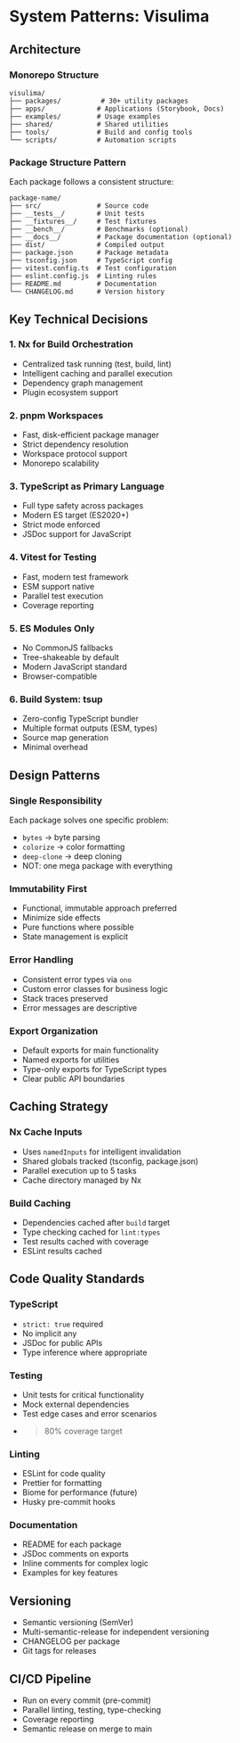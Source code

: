 # System Patterns: Visulima

## Architecture

### Monorepo Structure
```
visulima/
├── packages/          # 30+ utility packages
├── apps/             # Applications (Storybook, Docs)
├── examples/         # Usage examples
├── shared/           # Shared utilities
├── tools/            # Build and config tools
└── scripts/          # Automation scripts
```

### Package Structure Pattern
Each package follows a consistent structure:
```
package-name/
├── src/              # Source code
├── __tests__/        # Unit tests
├── __fixtures__/     # Test fixtures
├── __bench__/        # Benchmarks (optional)
├── __docs__/         # Package documentation (optional)
├── dist/             # Compiled output
├── package.json      # Package metadata
├── tsconfig.json     # TypeScript config
├── vitest.config.ts  # Test configuration
├── eslint.config.js  # Linting rules
├── README.md         # Documentation
└── CHANGELOG.md      # Version history
```

## Key Technical Decisions

### 1. Nx for Build Orchestration
- Centralized task running (test, build, lint)
- Intelligent caching and parallel execution
- Dependency graph management
- Plugin ecosystem support

### 2. pnpm Workspaces
- Fast, disk-efficient package manager
- Strict dependency resolution
- Workspace protocol support
- Monorepo scalability

### 3. TypeScript as Primary Language
- Full type safety across packages
- Modern ES target (ES2020+)
- Strict mode enforced
- JSDoc support for JavaScript

### 4. Vitest for Testing
- Fast, modern test framework
- ESM support native
- Parallel test execution
- Coverage reporting

### 5. ES Modules Only
- No CommonJS fallbacks
- Tree-shakeable by default
- Modern JavaScript standard
- Browser-compatible

### 6. Build System: tsup
- Zero-config TypeScript bundler
- Multiple format outputs (ESM, types)
- Source map generation
- Minimal overhead

## Design Patterns

### Single Responsibility
Each package solves one specific problem:
- `bytes` → byte parsing
- `colorize` → color formatting
- `deep-clone` → deep cloning
- NOT: one mega package with everything

### Immutability First
- Functional, immutable approach preferred
- Minimize side effects
- Pure functions where possible
- State management is explicit

### Error Handling
- Consistent error types via `ono`
- Custom error classes for business logic
- Stack traces preserved
- Error messages are descriptive

### Export Organization
- Default exports for main functionality
- Named exports for utilities
- Type-only exports for TypeScript types
- Clear public API boundaries

## Caching Strategy

### Nx Cache Inputs
- Uses `namedInputs` for intelligent invalidation
- Shared globals tracked (tsconfig, package.json)
- Parallel execution up to 5 tasks
- Cache directory managed by Nx

### Build Caching
- Dependencies cached after `build` target
- Type checking cached for `lint:types`
- Test results cached with coverage
- ESLint results cached

## Code Quality Standards

### TypeScript
- `strict: true` required
- No implicit any
- JSDoc for public APIs
- Type inference where appropriate

### Testing
- Unit tests for critical functionality
- Mock external dependencies
- Test edge cases and error scenarios
- >80% coverage target

### Linting
- ESLint for code quality
- Prettier for formatting
- Biome for performance (future)
- Husky pre-commit hooks

### Documentation
- README for each package
- JSDoc comments on exports
- Inline comments for complex logic
- Examples for key features

## Versioning
- Semantic versioning (SemVer)
- Multi-semantic-release for independent versioning
- CHANGELOG per package
- Git tags for releases

## CI/CD Pipeline
- Run on every commit (pre-commit)
- Parallel linting, testing, type-checking
- Coverage reporting
- Semantic release on merge to main

